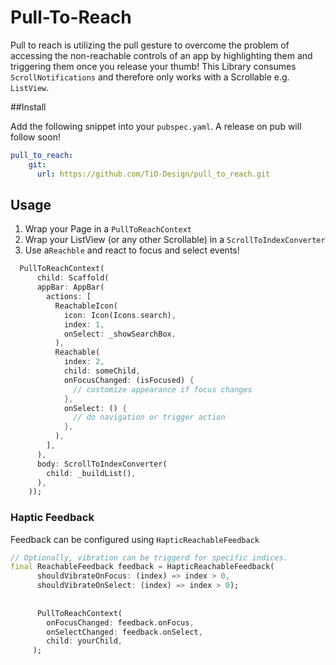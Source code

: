 # Pull-To-Reach

Pull to reach is utilizing the pull gesture to overcome the problem of accessing the non-reachable controls of an app by highlighting them and triggering them once you release your thumb!
This Library consumes `ScrollNotifications` and therefore only works with a Scrollable e.g. `ListView`.  

##Install

Add the following snippet into your `pubspec.yaml`. A release on pub will follow soon!

```yaml
pull_to_reach:
    git:
      url: https://github.com/TiO-Design/pull_to_reach.git
```

## Usage

1. Wrap your Page in a `PullToReachContext`
2. Wrap your ListView (or any other Scrollable) in a `ScrollToIndexConverter`
3. Use  a`Reachble` and react to focus and select events!
 
```dart
  PullToReachContext(
      child: Scaffold(
      appBar: AppBar(
        actions: [
          ReachableIcon(
            icon: Icon(Icons.search),
            index: 1,
            onSelect: _showSearchBox,
          ),
          Reachable(
            index: 2,
            child: someChild,
            onFocusChanged: (isFocused) {
              // customize appearance if focus changes
            },
            onSelect: () {
              // do navigation or trigger action
            },
          ),
        ],
      ),
      body: ScrollToIndexConverter(
        child: _buildList(),
      ),
    ));
```



### Haptic Feedback

Feedback can be configured using `HapticReachableFeedback`

```dart
// Optionally, vibration can be triggerd for specific indices.
final ReachableFeedback feedback = HapticReachableFeedback(
      shouldVibrateOnFocus: (index) => index > 0,
      shouldVibrateOnSelect: (index) => index > 0);
      
      
      PullToReachContext(
        onFocusChanged: feedback.onFocus,
        onSelectChanged: feedback.onSelect,
        child: yourChild,
     );
```





